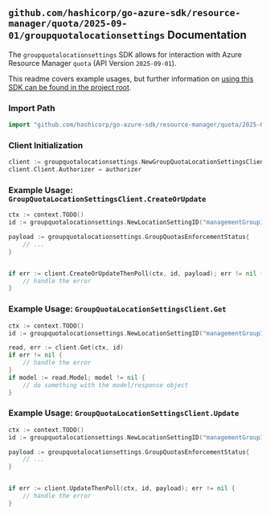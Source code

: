 
## `github.com/hashicorp/go-azure-sdk/resource-manager/quota/2025-09-01/groupquotalocationsettings` Documentation

The `groupquotalocationsettings` SDK allows for interaction with Azure Resource Manager `quota` (API Version `2025-09-01`).

This readme covers example usages, but further information on [using this SDK can be found in the project root](https://github.com/hashicorp/go-azure-sdk/tree/main/docs).

### Import Path

```go
import "github.com/hashicorp/go-azure-sdk/resource-manager/quota/2025-09-01/groupquotalocationsettings"
```


### Client Initialization

```go
client := groupquotalocationsettings.NewGroupQuotaLocationSettingsClientWithBaseURI("https://management.azure.com")
client.Client.Authorizer = authorizer
```


### Example Usage: `GroupQuotaLocationSettingsClient.CreateOrUpdate`

```go
ctx := context.TODO()
id := groupquotalocationsettings.NewLocationSettingID("managementGroupId", "groupQuotaName", "resourceProviderName", "locationSettingName")

payload := groupquotalocationsettings.GroupQuotasEnforcementStatus{
	// ...
}


if err := client.CreateOrUpdateThenPoll(ctx, id, payload); err != nil {
	// handle the error
}
```


### Example Usage: `GroupQuotaLocationSettingsClient.Get`

```go
ctx := context.TODO()
id := groupquotalocationsettings.NewLocationSettingID("managementGroupId", "groupQuotaName", "resourceProviderName", "locationSettingName")

read, err := client.Get(ctx, id)
if err != nil {
	// handle the error
}
if model := read.Model; model != nil {
	// do something with the model/response object
}
```


### Example Usage: `GroupQuotaLocationSettingsClient.Update`

```go
ctx := context.TODO()
id := groupquotalocationsettings.NewLocationSettingID("managementGroupId", "groupQuotaName", "resourceProviderName", "locationSettingName")

payload := groupquotalocationsettings.GroupQuotasEnforcementStatus{
	// ...
}


if err := client.UpdateThenPoll(ctx, id, payload); err != nil {
	// handle the error
}
```
